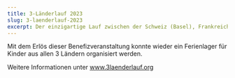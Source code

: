 ```yaml
---
title: 3-Länderlauf 2023
slug: 3-laenderlauf-2023
excerpt: Der einzigartige Lauf zwischen der Schweiz (Basel), Frankreich (St.Louis, Huningue) und Deutschland (Weil am Rhein).  Lions Clubs aus Südbaden, dem Süd-Elsass und der Nordwest-Schweiz haben auch dieses Jahr das Patronat übernommen und sie haben für das Catering auf dem Marktplatz in Basel gesorgt.
---
```


Mit dem Erlös dieser Benefizveranstaltung konnte wieder ein Ferienlager für Kinder aus allen 3 Ländern organisiert werden.

Weitere Informationen unter www.3laenderlauf.org
